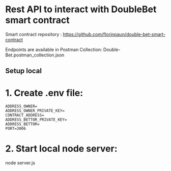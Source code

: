 # Rest API to interact with DoubleBet smart contract 

Smart contract repository : https://github.com/florinpaun/double-bet-smart-contract

Endpoints are available in Postman Collection: Double-Bet.postman_collection.json 

## Setup local

# 1. Create .env file:

```RPC_URL=http://127.0.0.1:8545
ADDRESS_OWNER=
ADDRESS_OWNER_PRIVATE_KEY=
CONTRACT_ADDRESS=
ADDRESS_BETTOR_PRIVATE_KEY=
ADDRESS_BETTOR=
PORT=3006
```
# 2. Start local node server:
   node server.js




